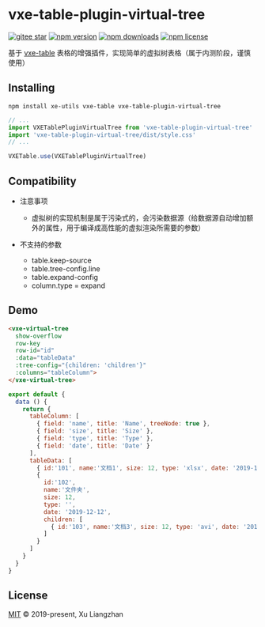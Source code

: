 # vxe-table-plugin-virtual-tree

[![gitee star](https://gitee.com/xuliangzhan_admin/vxe-table-plugin-virtual-tree/badge/star.svg?theme=dark)](https://gitee.com/xuliangzhan_admin/vxe-table-plugin-virtual-tree/stargazers)
[![npm version](https://img.shields.io/npm/v/vxe-table-plugin-virtual-tree.svg?style=flat-square)](https://www.npmjs.com/package/vxe-table-plugin-virtual-tree)
[![npm downloads](https://img.shields.io/npm/dm/vxe-table-plugin-virtual-tree.svg?style=flat-square)](http://npm-stat.com/charts.html?package=vxe-table-plugin-virtual-tree)
[![npm license](https://img.shields.io/github/license/mashape/apistatus.svg)](LICENSE)

基于 [vxe-table](https://www.npmjs.com/package/vxe-table) 表格的增强插件，实现简单的虚拟树表格（属于内测阶段，谨慎使用）

## Installing

```shell
npm install xe-utils vxe-table vxe-table-plugin-virtual-tree
```

```javascript
// ...
import VXETablePluginVirtualTree from 'vxe-table-plugin-virtual-tree'
import 'vxe-table-plugin-virtual-tree/dist/style.css'
// ...

VXETable.use(VXETablePluginVirtualTree)
```

## Compatibility

* 注意事项
  * 虚拟树的实现机制是属于污染式的，会污染数据源（给数据源自动增加额外的属性，用于编译成高性能的虚拟渲染所需要的参数）

* 不支持的参数
  * table.keep-source
  * table.tree-config.line
  * table.expand-config
  * column.type = expand

## Demo

```html
<vxe-virtual-tree
  show-overflow
  row-key
  row-id="id"
  :data="tableData"
  :tree-config="{children: 'children'}"
  :columns="tableColumn">
</vxe-virtual-tree>
```

```javascript
export default {
  data () {
    return {
      tableColumn: [
        { field: 'name', title: 'Name', treeNode: true },
        { field: 'size', title: 'Size' },
        { field: 'type', title: 'Type' },
        { field: 'date', title: 'Date' }
      ],
      tableData: [
        { id:'101', name:'文档1', size: 12, type: 'xlsx', date: '2019-12-12' },
        {
          id:'102',
          name:'文件夹',
          size: 12,
          type: '',
          date: '2019-12-12',
          children: [
            { id:'103', name:'文档3', size: 12, type: 'avi', date: '2019-12-12' },
          ]
        }
      ]
    }
  }
}
```

## License

[MIT](LICENSE) © 2019-present, Xu Liangzhan
